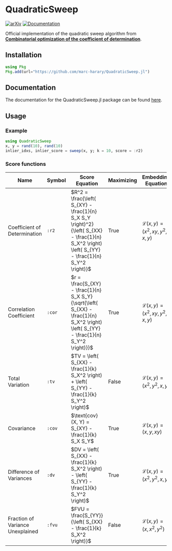 # QuadraticSweep

[![arXiv](https://img.shields.io/badge/arXiv-2410.09316-b31b1b.svg)](https://arxiv.org/abs/2410.09316)
[![Documentation](https://img.shields.io/badge/docs-stable-blue.svg)](https://marc-harary.github.io/QuadraticSweep.jl/)

Official implementation of the quadratic sweep algorithm from [**Combinatorial optimization of the coefficient of determination**](https://arxiv.org/abs/2410.09316).

## Installation
```julia
using Pkg
Pkg.add(url="https://github.com/marc-harary/QuadraticSweep.jl")
```

## Documentation
The documentation for the QuadraticSweep.jl package can be found [here](https://marc-harary.github.io/QuadraticSweep.jl/).

## Usage
### Example

```julia
using QuadraticSweep
x, y = rand(10), rand(10)
inlier_idxs, inlier_score = sweep(x, y; k = 10, score = :r2)
```

### Score functions
| Name                            | Symbol | Score Equation                                                                                                       | Maximizing | Embedding Equation                       |
|---------------------------------|--------|----------------------------------------------------------------------------------------------------------------------|------------|------------------------------------------|
| Coefficient of Determination    | `:r2`  | $R^2 = \frac{\left( S_{XY} - \frac{1}{n} S_X S_Y \right)^2}{\left( S_{XX} - \frac{1}{n} S_X^2 \right) \left( S_{YY} - \frac{1}{n} S_Y^2 \right)}$ | True       | $\mathcal L(x, y) = \left( x^2, xy, y^2, x, y \right)$ |
| Correlation Coefficient         | `:cor` | $r = \frac{S_{XY} - \frac{1}{n} S_X S_Y}{\sqrt{\left( S_{XX} - \frac{1}{n} S_X^2 \right) \left( S_{YY} - \frac{1}{n} S_Y^2 \right)}}$ | True       | $\mathcal L(x, y) = \left( x^2, xy, y^2, x, y \right)$ |
| Total Variation                 | `:tv`  | $TV = \left( S_{XX} - \frac{1}{k} S_X^2 \right) + \left( S_{YY} - \frac{1}{k} S_Y^2 \right)$                         | False      | $\mathcal L(x, y) = \left( x^2, y^2, x, y \right)$     |
| Covariance                      | `:cov` | $\text{cov}(X, Y) = S_{XY} - \frac{1}{k} S_X S_Y$                                                                    | True       | $\mathcal L(x, y) = \left( x, y, xy \right)$           |
| Difference of Variances         | `:dv`  | $DV = \left( S_{XX} - \frac{1}{k} S_X^2 \right) - \left( S_{YY} - \frac{1}{k} S_Y^2 \right)$                         | True       | $\mathcal L(x, y) = \left( x^2, y^2, x, y \right)$     |
| Fraction of Variance Unexplained| `:fvu` | $FVU = \frac{S_{YY}}{\left( S_{XX} - \frac{1}{k} S_X^2 \right)}$                                                     | False      | $\mathcal L(x, y) = \left( x, x^2, y^2 \right)$        |

